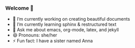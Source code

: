 ### Welcome 👋

<!--
**gonsie/gonsie** is a ✨ _special_ ✨ repository because its `README.md` (this file) appears on your GitHub profile.

Here are some ideas to get you started:
-->

- 🔭 I’m currently working on creating beautiful documents
- 🌱 I’m currently learning sphinx & restructured text
- 💬 Ask me about emacs, org-mode, latex, and jekyll
- 😄 Pronouns: she/her
- ⚡ Fun fact: I have a sister named Anna
